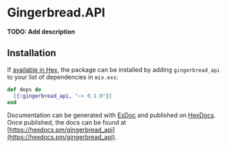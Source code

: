 # Gingerbread.API

**TODO: Add description**

## Installation

If [available in Hex](https://hex.pm/docs/publish), the package can be installed
by adding `gingerbread_api` to your list of dependencies in `mix.exs`:

```elixir
def deps do
  [{:gingerbread_api, "~> 0.1.0"}]
end
```

Documentation can be generated with [ExDoc](https://github.com/elixir-lang/ex_doc)
and published on [HexDocs](https://hexdocs.pm). Once published, the docs can
be found at [https://hexdocs.pm/gingerbread_api](https://hexdocs.pm/gingerbread_api).

